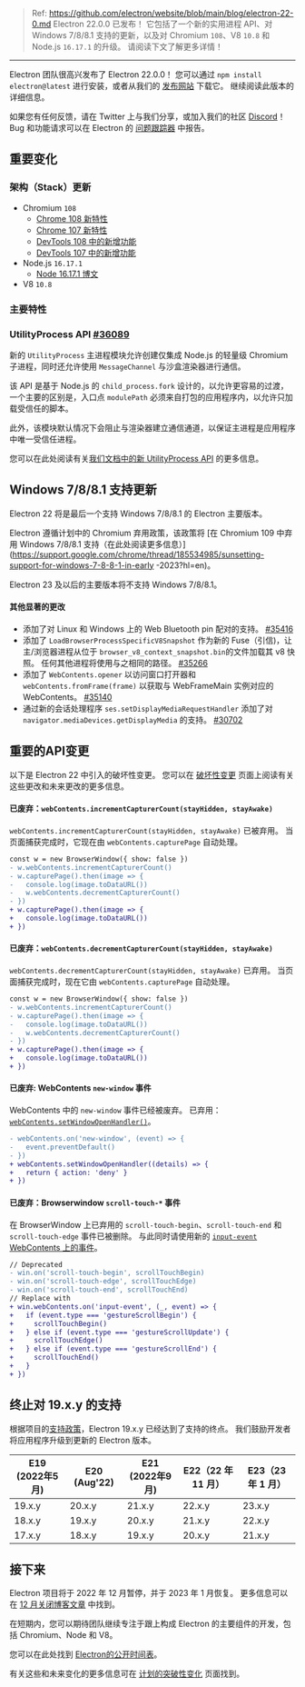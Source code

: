 > Ref: https://github.com/electron/website/blob/main/blog/electron-22-0.md
Electron 22.0.0 已发布！ 它包括了一个新的实用进程 API、对 Windows 7/8/8.1 支持的更新，以及对 Chromium `108`、V8 `10.8` 和 Node.js `16.17.1` 的升级。 
请阅读下文了解更多详情！

---

Electron 团队很高兴发布了 Electron 22.0.0！ 您可以通过 `npm install electron@latest` 进行安装，或者从我们的 [发布网站](https://releases.electronjs.org/releases/stable) 下载它。 继续阅读此版本的详细信息。

如果您有任何反馈，请在 Twitter 上与我们分享，或加入我们的社区 [Discord](https://discord.com/invite/electronjs)！ Bug 和功能请求可以在 Electron 的 [问题跟踪器](https://github.com/electron/electron/issues) 中报告。

## 重要变化

### 架构（Stack）更新

* Chromium `108`
    * [Chrome 108 新特性](https://developer.chrome.com/blog/new-in-chrome-108/)
    * [Chrome 107 新特性](https://developer.chrome.com/blog/new-in-chrome-107/)
    * [DevTools 108 中的新增功能](https://developer.chrome.com/blog/new-in-devtools-108/)
    * [DevTools 107 中的新增功能](https://developer.chrome.com/blog/new-in-devtools-107/)
* Node.js `16.17.1`
    * [Node 16.17.1 博文](https://nodejs.org/en/blog/release/v16.17.1/)
* V8 `10.8`

### 主要特性

### UtilityProcess API [#36089](https://github.com/electron/electron/pull/36089)

新的 `UtilityProcess` 主进程模块允许创建仅集成 Node.js 的轻量级 Chromium 子进程，同时还允许使用 `MessageChannel` 与沙盒渲染器进行通信。 

该 API 是基于 Node.js 的 `child_process.fork` 设计的，以允许更容易的过渡，一个主要的区别是，入口点 `modulePath` 必须来自打包的应用程序内，以允许只加载受信任的脚本。 

此外，该模块默认情况下会阻止与渲染器建立通信通道，以保证主进程是应用程序中唯一受信任进程。

您可以在此处阅读有关[我们文档中的新 UtilityProcess API](https://www.electronjs.org/docs/latest/api/utility-process) 的更多信息。

## Windows 7/8/8.1 支持更新

Electron 22 将是最后一个支持 Windows 7/8/8.1 的 Electron 主要版本。 

Electron 遵循计划中的 Chromium 弃用政策，该政策将 [在 Chromium 109 中弃用 Windows 7/8/8.1 支持（在此处阅读更多信息）](https://support.google.com/chrome/thread/185534985/sunsetting-support-for-windows-7-8-8-1-in-early -2023?hl=en)。

Electron 23 及以后的主要版本将不支持 Windows 7/8/8.1。

#### 其他显著的更改

* 添加了对 Linux 和 Windows 上的 Web Bluetooth pin 配对的支持。 [#35416](https://github.com/electron/electron/pull/35416)
* 添加了 `LoadBrowserProcessSpecificV8Snapshot` 作为新的 Fuse（引信)，让主/浏览器进程从位于 `browser_v8_context_snapshot.bin`的文件加载其 v8 快照。 任何其他进程将使用与之相同的路径。 [#35266](https://github.com/electron/electron/pull/35266)
* 添加了 `WebContents.opener` 以访问窗口打开器和 `webContents.fromFrame(frame)` 以获取与 WebFrameMain 实例对应的 WebContents。 [#35140](https://github.com/electron/electron/pull/35140)
* 通过新的会话处理程序 `ses.setDisplayMediaRequestHandler` 添加了对 `navigator.mediaDevices.getDisplayMedia` 的支持。 [#30702](https://github.com/electron/electron/pull/30702)

## 重要的API变更

以下是 Electron 22 中引入的破坏性变更。 您可以在 [破坏性变更](https://github.com/electron/electron/blob/main/docs/breaking-changes.md) 页面上阅读有关这些更改和未来更改的更多信息。

#### 已废弃：`webContents.incrementCapturerCount(stayHidden, stayAwake)`

`webContents.incrementCapturerCount(stayHidden, stayAwake)` 已被弃用。 当页面捕获完成时，它现在由 `webContents.capturePage` 自动处理。

```diff
const w = new BrowserWindow({ show: false })
- w.webContents.incrementCapturerCount()
- w.capturePage().then(image => {
-   console.log(image.toDataURL())
-   w.webContents.decrementCapturerCount()
- })
+ w.capturePage().then(image => {
+   console.log(image.toDataURL())
+ })
```

#### 已废弃：`webContents.decrementCapturerCount(stayHidden, stayAwake)`

`webContents.decrementCapturerCount(stayHidden, stayAwake)` 已弃用。 当页面捕获完成时，现在它由 `webContents.capturePage` 自动处理。

```diff
const w = new BrowserWindow({ show: false })
- w.webContents.incrementCapturerCount()
- w.capturePage().then(image => {
-   console.log(image.toDataURL())
-   w.webContents.decrementCapturerCount()
- })
+ w.capturePage().then(image => {
+   console.log(image.toDataURL())
+ })
```

#### 已废弃: WebContents `new-window` 事件

WebContents 中的 `new-window` 事件已经被废弃。 已弃用：[`webContents.setWindowOpenHandler()`](https://electronjs.org/docs/latest/api/web-contents#contentssetwindowopenhandlerhandler)。

```diff
- webContents.on('new-window', (event) => {
-   event.preventDefault()
- })
+ webContents.setWindowOpenHandler((details) => {
+   return { action: 'deny' }
+ })
```

#### 已废弃：Browserwindow `scroll-touch-*` 事件

在 BrowserWindow 上已弃用的 `scroll-touch-begin`、`scroll-touch-end` 和 `scroll-touch-edge` 事件已被删除。 
与此同时请使用新的 [`input-event` WebContents 上的事件](https://electronjs.org/docs/latest/api/web-contents#event-input-event)。

```diff
// Deprecated
- win.on('scroll-touch-begin', scrollTouchBegin)
- win.on('scroll-touch-edge', scrollTouchEdge)
- win.on('scroll-touch-end', scrollTouchEnd)
// Replace with
+ win.webContents.on('input-event', (_, event) => {
+   if (event.type === 'gestureScrollBegin') {
+     scrollTouchBegin()
+   } else if (event.type === 'gestureScrollUpdate') {
+     scrollTouchEdge()
+   } else if (event.type === 'gestureScrollEnd') {
+     scrollTouchEnd()
+   }
+ })
```

## 终止对 19.x.y 的支持

根据项目的[支持政策](https://www.electronjs.org/docs/latest/tutorial/electron-timelines#version-support-policy)，Electron 19.x.y 已经达到了支持的终点。 
我们鼓励开发者将应用程序升级到更新的 Electron 版本。

| E19 (2022年5月) | E20 (Aug'22) | E21 (2022年9月) | E22（22 年 11 月） | E23（23 年 1 月） |
| ------------- | ------------ | ------------- | -------------- | ------------- |
| 19.x.y        | 20.x.y       | 21.x.y        | 22.x.y         | 23.x.y        |
| 18.x.y        | 19.x.y       | 20.x.y        | 21.x.y         | 22.x.y        |
| 17.x.y        | 18.x.y       | 19.x.y        | 20.x.y         | 21.x.y        |

## 接下来

Electron 项目将于 2022 年 12 月暂停，并于 2023 年 1 月恢复。 更多信息可以在 [12 月关闭博客文章](https://www.electronjs.org/blog/a-quiet-place-22) 中找到。

在短期内，您可以期待团队继续专注于跟上构成 Electron 的主要组件的开发，包括 Chromium、Node 和 V8。

您可以在此处找到 [Electron的公开时间表](https://www.electronjs.org/docs/latest/tutorial/electron-timelines)。

有关这些和未来变化的更多信息可在 [计划的突破性变化](https://github.com/electron/electron/blob/main/docs/breaking-changes.md) 页面找到。
